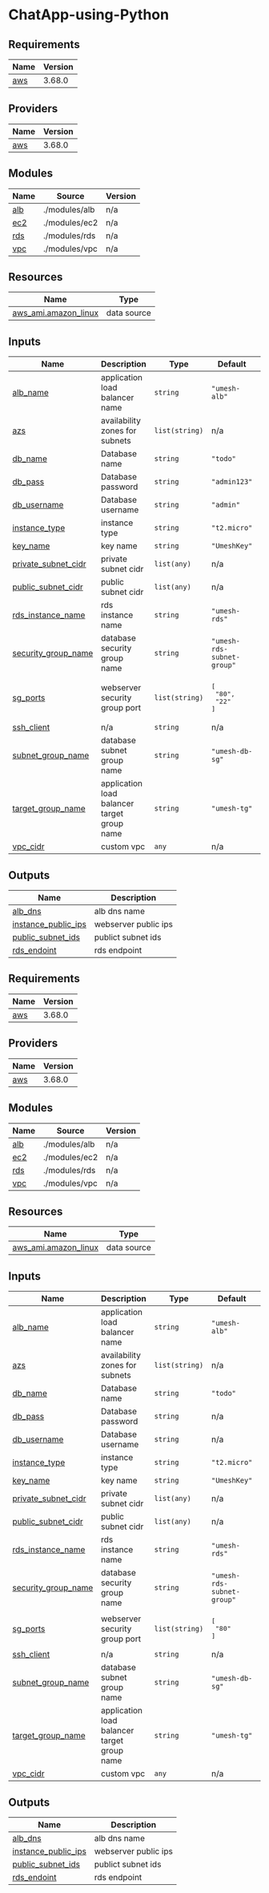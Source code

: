 # ChatApp-using-Python

## Requirements

| Name | Version |
|------|---------|
| <a name="requirement_aws"></a> [aws](#requirement\_aws) | 3.68.0 |

## Providers

| Name | Version |
|------|---------|
| <a name="provider_aws"></a> [aws](#provider\_aws) | 3.68.0 |

## Modules

| Name | Source | Version |
|------|--------|---------|
| <a name="module_alb"></a> [alb](#module\_alb) | ./modules/alb | n/a |
| <a name="module_ec2"></a> [ec2](#module\_ec2) | ./modules/ec2 | n/a |
| <a name="module_rds"></a> [rds](#module\_rds) | ./modules/rds | n/a |
| <a name="module_vpc"></a> [vpc](#module\_vpc) | ./modules/vpc | n/a |

## Resources

| Name | Type |
|------|------|
| [aws_ami.amazon_linux](https://registry.terraform.io/providers/hashicorp/aws/3.68.0/docs/data-sources/ami) | data source |

## Inputs

| Name | Description | Type | Default | Required |
|------|-------------|------|---------|:--------:|
| <a name="input_alb_name"></a> [alb\_name](#input\_alb\_name) | application load balancer name | `string` | `"umesh-alb"` | no |
| <a name="input_azs"></a> [azs](#input\_azs) | availability zones for subnets | `list(string)` | n/a | yes |
| <a name="input_db_name"></a> [db\_name](#input\_db\_name) | Database name | `string` | `"todo"` | no |
| <a name="input_db_pass"></a> [db\_pass](#input\_db\_pass) | Database password | `string` | `"admin123"` | no |
| <a name="input_db_username"></a> [db\_username](#input\_db\_username) | Database username | `string` | `"admin"` | no |
| <a name="input_instance_type"></a> [instance\_type](#input\_instance\_type) | instance type | `string` | `"t2.micro"` | no |
| <a name="input_key_name"></a> [key\_name](#input\_key\_name) | key name | `string` | `"UmeshKey"` | no |
| <a name="input_private_subnet_cidr"></a> [private\_subnet\_cidr](#input\_private\_subnet\_cidr) | private subnet cidr | `list(any)` | n/a | yes |
| <a name="input_public_subnet_cidr"></a> [public\_subnet\_cidr](#input\_public\_subnet\_cidr) | public subnet cidr | `list(any)` | n/a | yes |
| <a name="input_rds_instance_name"></a> [rds\_instance\_name](#input\_rds\_instance\_name) | rds instance name | `string` | `"umesh-rds"` | no |
| <a name="input_security_group_name"></a> [security\_group\_name](#input\_security\_group\_name) | database security group name | `string` | `"umesh-rds-subnet-group"` | no |
| <a name="input_sg_ports"></a> [sg\_ports](#input\_sg\_ports) | webserver security group port | `list(string)` | <pre>[<br>  "80",<br>  "22"<br>]</pre> | no |
| <a name="input_ssh_client"></a> [ssh\_client](#input\_ssh\_client) | n/a | `string` | n/a | yes |
| <a name="input_subnet_group_name"></a> [subnet\_group\_name](#input\_subnet\_group\_name) | database subnet group name | `string` | `"umesh-db-sg"` | no |
| <a name="input_target_group_name"></a> [target\_group\_name](#input\_target\_group\_name) | application load balancer target group name | `string` | `"umesh-tg"` | no |
| <a name="input_vpc_cidr"></a> [vpc\_cidr](#input\_vpc\_cidr) | custom vpc | `any` | n/a | yes |

## Outputs

| Name | Description |
|------|-------------|
| <a name="output_alb_dns"></a> [alb\_dns](#output\_alb\_dns) | alb dns name |
| <a name="output_instance_public_ips"></a> [instance\_public\_ips](#output\_instance\_public\_ips) | webserver public ips |
| <a name="output_public_subnet_ids"></a> [public\_subnet\_ids](#output\_public\_subnet\_ids) | publict subnet ids |
| <a name="output_rds_endoint"></a> [rds\_endoint](#output\_rds\_endoint) | rds endpoint |
<!-- BEGIN_TF_DOCS -->
## Requirements

| Name | Version |
|------|---------|
| <a name="requirement_aws"></a> [aws](#requirement\_aws) | 3.68.0 |

## Providers

| Name | Version |
|------|---------|
| <a name="provider_aws"></a> [aws](#provider\_aws) | 3.68.0 |

## Modules

| Name | Source | Version |
|------|--------|---------|
| <a name="module_alb"></a> [alb](#module\_alb) | ./modules/alb | n/a |
| <a name="module_ec2"></a> [ec2](#module\_ec2) | ./modules/ec2 | n/a |
| <a name="module_rds"></a> [rds](#module\_rds) | ./modules/rds | n/a |
| <a name="module_vpc"></a> [vpc](#module\_vpc) | ./modules/vpc | n/a |

## Resources

| Name | Type |
|------|------|
| [aws_ami.amazon_linux](https://registry.terraform.io/providers/hashicorp/aws/3.68.0/docs/data-sources/ami) | data source |

## Inputs

| Name | Description | Type | Default | Required |
|------|-------------|------|---------|:--------:|
| <a name="input_alb_name"></a> [alb\_name](#input\_alb\_name) | application load balancer name | `string` | `"umesh-alb"` | no |
| <a name="input_azs"></a> [azs](#input\_azs) | availability zones for subnets | `list(string)` | n/a | yes |
| <a name="input_db_name"></a> [db\_name](#input\_db\_name) | Database name | `string` | `"todo"` | no |
| <a name="input_db_pass"></a> [db\_pass](#input\_db\_pass) | Database password | `string` | n/a | yes |
| <a name="input_db_username"></a> [db\_username](#input\_db\_username) | Database username | `string` | n/a | yes |
| <a name="input_instance_type"></a> [instance\_type](#input\_instance\_type) | instance type | `string` | `"t2.micro"` | no |
| <a name="input_key_name"></a> [key\_name](#input\_key\_name) | key name | `string` | `"UmeshKey"` | no |
| <a name="input_private_subnet_cidr"></a> [private\_subnet\_cidr](#input\_private\_subnet\_cidr) | private subnet cidr | `list(any)` | n/a | yes |
| <a name="input_public_subnet_cidr"></a> [public\_subnet\_cidr](#input\_public\_subnet\_cidr) | public subnet cidr | `list(any)` | n/a | yes |
| <a name="input_rds_instance_name"></a> [rds\_instance\_name](#input\_rds\_instance\_name) | rds instance name | `string` | `"umesh-rds"` | no |
| <a name="input_security_group_name"></a> [security\_group\_name](#input\_security\_group\_name) | database security group name | `string` | `"umesh-rds-subnet-group"` | no |
| <a name="input_sg_ports"></a> [sg\_ports](#input\_sg\_ports) | webserver security group port | `list(string)` | <pre>[<br>  "80"<br>]</pre> | no |
| <a name="input_ssh_client"></a> [ssh\_client](#input\_ssh\_client) | n/a | `string` | n/a | yes |
| <a name="input_subnet_group_name"></a> [subnet\_group\_name](#input\_subnet\_group\_name) | database subnet group name | `string` | `"umesh-db-sg"` | no |
| <a name="input_target_group_name"></a> [target\_group\_name](#input\_target\_group\_name) | application load balancer target group name | `string` | `"umesh-tg"` | no |
| <a name="input_vpc_cidr"></a> [vpc\_cidr](#input\_vpc\_cidr) | custom vpc | `any` | n/a | yes |

## Outputs

| Name | Description |
|------|-------------|
| <a name="output_alb_dns"></a> [alb\_dns](#output\_alb\_dns) | alb dns name |
| <a name="output_instance_public_ips"></a> [instance\_public\_ips](#output\_instance\_public\_ips) | webserver public ips |
| <a name="output_public_subnet_ids"></a> [public\_subnet\_ids](#output\_public\_subnet\_ids) | publict subnet ids |
| <a name="output_rds_endoint"></a> [rds\_endoint](#output\_rds\_endoint) | rds endpoint |
<!-- END_TF_DOCS -->
